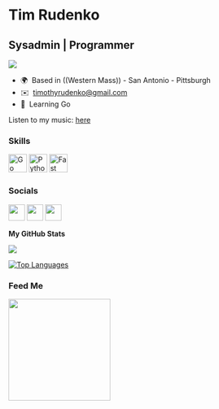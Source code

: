 Tim Rudenko
============================

Sysadmin | Programmer
---------------------

<a href="https://www.github.com/TRudenko22" target="_blank" rel="noreferrer"><img src="https://img.shields.io/github/followers/TRudenko22?logo=github&style=for-the-badge&color=64748b&labelColor=1c1917" /></a>

*   🌍  Based in ((Western Mass))  -  San Antonio  -  Pittsburgh
*   ✉️  [timothyrudenko@gmail.com](mailto:timothyrudenko@gmail.com)
*   🧠  Learning Go

Listen to my music: [here](https://www.youtube.com/channel/UCmfwJVwZx3t8wuZ-uzdyHNw)

                  
### Skills 
<p align="left">
<a href="https://go.dev/doc/" target="_blank" rel="noreferrer"><img src="https://raw.githubusercontent.com/danielcranney/readme-generator/main/public/icons/skills/go-colored.svg" width="36" height="36" alt="Go" /></a>
<a href="https://www.python.org/" target="_blank" rel="noreferrer"><img src="https://raw.githubusercontent.com/danielcranney/readme-generator/main/public/icons/skills/python-colored.svg" width="36" height="36" alt="Python" /></a>
<a href="https://fastapi.tiangolo.com/" target="_blank" rel="noreferrer"><img src="https://raw.githubusercontent.com/danielcranney/readme-generator/main/public/icons/skills/fastapi-colored.svg" width="36" height="36" alt="Fast API" /></a>
</p>
                    
### Socials
                  
                  
<p align="left"><a href="https://www.github.com/TRudenko22" target="_blank" rel="noreferrer"><img src="https://raw.githubusercontent.com/danielcranney/readme-generator/main/public/icons/socials/github.svg" width="32" height="32" /></a>
<a href="https://www.linkedin.com/in/timothy-rudenko-602a9420b/" target="_blank" rel="noreferrer"><img src="https://raw.githubusercontent.com/danielcranney/readme-generator/main/public/icons/socials/linkedin.svg" width="32" height="32" /></a>
<a href="http://www.medium.com/@timothyrudenko" target="_blank" rel="noreferrer"><img src="https://raw.githubusercontent.com/danielcranney/readme-generator/main/public/icons/socials/medium.svg" width="32" height="32" /></a></p>


<b>My GitHub Stats</b>


<a href="http://www.github.com/TRudenko22"><img src="https://github-readme-streak-stats.herokuapp.com/?user=TRudenko22&stroke=ffffff&background=1c1917&ring=444e59&fire=444e59&currStreakNum=ffffff&currStreakLabel=444e59&sideNums=ffffff&sideLabels=ffffff&dates=ffffff&hide_border=true" /></a>

<a href="https://github.com/TRudenko22" align="left"><img src="https://github-readme-stats.vercel.app/api/top-langs/?username=TRudenko22&langs_count=10&title_color=444e59&text_color=ffffff&icon_color=64748b&bg_color=1c1917&hide_border=true&locale=en&custom_title=Top%20%Languages" alt="Top Languages" /></a>

### Feed Me
<a href="https://www.buymeacoffee.com/timothyrudb"><img src="https://cdn.buymeacoffee.com/buttons/v2/default-yellow.png" width="200" /></a>
